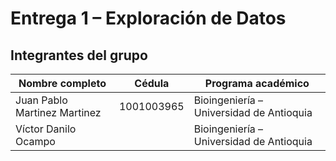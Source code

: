 # Entrega 1 – Exploración de Datos

##  Integrantes del grupo

| Nombre completo           | Cédula        | Programa académico                     |
|----------------------------|---------------|----------------------------------------|
| Juan Pablo Martinez Martinez  | 1001003965 | Bioingeniería – Universidad de Antioquia |
| Víctor Danilo Ocampo    |  | Bioingeniería – Universidad de Antioquia |

